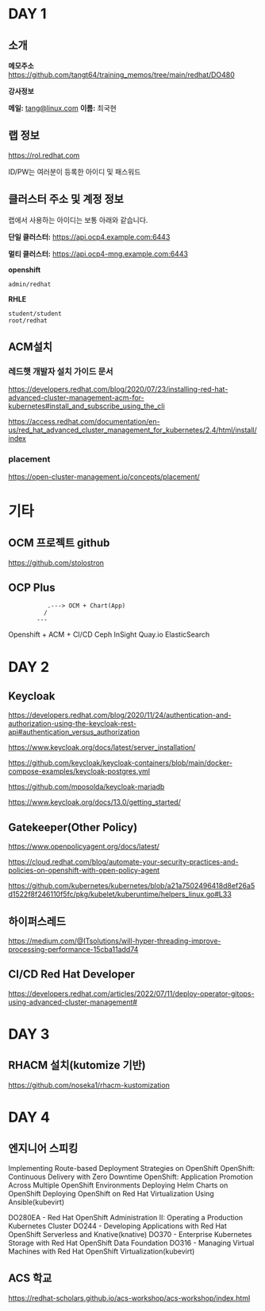 # DAY 1

## 소개

**메모주소**
https://github.com/tangt64/training_memos/tree/main/redhat/DO480

**강사정보**

**메일:** tang@linux.com
**이름:** 최국현

## 랩 정보

https://rol.redhat.com

ID/PW는 여러분이 등록한 아이디 및 패스워드

## 클러스터 주소 및 계정 정보

랩에서 사용하는 아이디는 보통 아래와 같습니다.

**단일 클러스터:** 
https://api.ocp4.example.com:6443

**멀티 클러스터:** 
https://api.ocp4-mng.example.com:6443


**openshift**
```
admin/redhat
```

**RHLE**
```
student/student
root/redhat
```

## ACM설치

### 레드햇 개발자 설치 가이드 문서
https://developers.redhat.com/blog/2020/07/23/installing-red-hat-advanced-cluster-management-acm-for-kubernetes#install_and_subscribe_using_the_cli

https://access.redhat.com/documentation/en-us/red_hat_advanced_cluster_management_for_kubernetes/2.4/html/install/index

### placement
https://open-cluster-management.io/concepts/placement/

# 기타

## OCM 프로젝트 github

https://github.com/stolostron


## OCP Plus
               .---> OCM + Chart(App)
              /
            ---
Openshift + ACM + CI/CD
                  Ceph
                  InSight
                  Quay.io
                  ElasticSearch

# DAY 2



## Keycloak

https://developers.redhat.com/blog/2020/11/24/authentication-and-authorization-using-the-keycloak-rest-api#authentication_versus_authorization

https://www.keycloak.org/docs/latest/server_installation/

https://github.com/keycloak/keycloak-containers/blob/main/docker-compose-examples/keycloak-postgres.yml

https://github.com/mposolda/keycloak-mariadb

https://www.keycloak.org/docs/13.0/getting_started/


## Gatekeeper(Other Policy)

https://www.openpolicyagent.org/docs/latest/

https://cloud.redhat.com/blog/automate-your-security-practices-and-policies-on-openshift-with-open-policy-agent


https://github.com/kubernetes/kubernetes/blob/a21a7502496418d8ef26a5d1522f8f246110f5fc/pkg/kubelet/kuberuntime/helpers_linux.go#L33


## 하이퍼스레드

https://medium.com/@ITsolutions/will-hyper-threading-improve-processing-performance-15cba11add74


## CI/CD Red Hat Developer
https://developers.redhat.com/articles/2022/07/11/deploy-operator-gitops-using-advanced-cluster-management#


# DAY 3

## RHACM 설치(kutomize 기반)
https://github.com/noseka1/rhacm-kustomization


# DAY 4

## 엔지니어 스피킹
Implementing Route-based Deployment Strategies on OpenShift
OpenShift: Continuous Delivery with Zero Downtime
OpenShift: Application Promotion Across Multiple OpenShift Environments
Deploying Helm Charts on OpenShift
Deploying OpenShift on Red Hat Virtualization Using Ansible(kubevirt)

DO280EA - Red Hat OpenShift Administration II: Operating a Production Kubernetes Cluster
DO244 - Developing Applications with Red Hat OpenShift Serverless and Knative(knative)
DO370 - Enterprise Kubernetes Storage with Red Hat OpenShift Data Foundation
DO316 - Managing Virtual Machines with Red Hat OpenShift Virtualization(kubevirt)


## ACS 학교
https://redhat-scholars.github.io/acs-workshop/acs-workshop/index.html